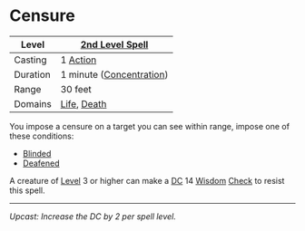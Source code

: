 # Censure

| Level    | [2nd Level Spell](2nd%20Level%20Spells.md)                                                                            |
| -------- | ------------------------------------------------------------------------------------ |
| Casting  | 1 [Action](../../../../Game%20Procedures/Action.md)                                  |
| Duration | 1 minute ([Concentration](../../../Concentration.md))                                |
| Range    | 30 feet                                                                              |
| Domains  | [Life](../../../Spell%20Domains/Life.md), [Death](../../../Spell%20Domains/Death.md) |

You impose a censure on a target you can see within range, impose one of these conditions:
- [Blinded](../../../../Conditions/Blinded.md)
- [Deafened](../../../../Conditions/Deafened.md)

A creature of [Level](../../../../Player%20Characters/Derived%20Statistics/Level.md) 3 or higher can make a [DC](../../../../Game%20Procedures/DC.md) 14 [Wisdom](../../../../Player%20Characters/Chosen%20Statistics/Wisdom.md) [Check](../../../../Game%20Procedures/Check.md) to resist this spell.

---
*Upcast: Increase the DC by 2 per spell level.*